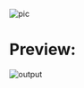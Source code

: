 ![pic](https://github.com/RajeevRanjan5642/diabetes-prediction/blob/main/images/banner.png)

# Preview:
![output](https://github.com/RajeevRanjan5642/diabetes-prediction/blob/main/images/output.png)
